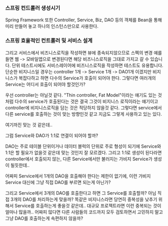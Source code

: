 ### 스프링 컨드롤러 생성시기
Spring Framework 또한 Controller, Service, Biz, DAO 등의 객체를 Bean을 통해 미리 만들어 놓고 하나의 인스턴스만으로 사용한다.



### 스프링 효율적인 컨트롤러 및 서비스 설계
그리고 서비스에서 비즈니스로직을 작성하면 뷰에 종속되지않으므로 스펙의 변경 예를 들면 웹 -> 모바일앱으로 변경된다면 해당 비즈니스로직을 그대로 가지고 갈 수 있습니다.
단위 테스트시에도 서비스레이어에 비즈니스로직을 작성하면 테스트도 유용합니다.
단순한 비지니스일 경우는 controller 1개 -> Service 1개 -> DAO1개 이겠지만 비지니스가 복잡다하고 하면
다수의 Service가 호출이 되어야 한다. 그렇다면 여러개의 Service는 어디서 호출이 되어야 할것인가?

우선 controller는 아닐것 같다. "Thin controller, Fat Model"이라는 얘기도 있는 것처럼 다수의 service가
호출된다는 것은 결국 그것이 비지니스 로직이라는 얘기이고 controller에 비지니스로직을 담는 것은
적당하지 않을것 같다.
그렇다면 service에서 다른 service를 호출하는 것이 맞는 방향인것 같고 지금도 그렇게 사용하고 있는 있다.

여기까진 맞는 것 같은데..

그럼 Service와 DAO가 1:1로 연결이 되어야 할까?

DAO는 주로 테이블 단위이거나 데이터 블럭의 단위로 주로 형성이 되기에 Service와 1:1은 할 필요가 없을것 같은데 맞는 것인지 잘 모르겠다.
그리고 1:1로 생성이 된다라면 controller에서 호출되지 않는, 다른 Service에서만 불러지는 가비지 Service가 생성이 될듯한데..

어짜피 Service에서 1개의 DAO을 호출해야 한다는 제한이 없기에, 이런 가비지 Service 대신에
그냥 직접 DAO를 부르면 되는게 아닌가?

그리고 Service에서 3개의 DAO를 호출한다고 하면 그 Service를 호출할까? 아님 직접 3개의 DAO를
처리하는게 맞을까? 똑같은 비지니스라면 당연히 중복성을 낮추기 위해서 Service를 호출하는게 좋을것 같은데..
대규모 프로젝트라면 이런 중복되는 것이 얼마나 많을까..
어짜피 많다면 다른 사람들의 코드까지 모두 검토하면서 고민하지 말고 그냥 DAO를 호출하는게 속편하지 않을까?
